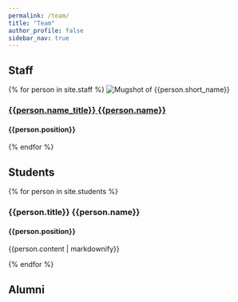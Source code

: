 ```yaml
---
permalink: /team/
title: "Team"
author_profile: false
sidebar_nav: true
---
```


## Staff

{% for person in site.staff %}
  ![Mugshot of {{person.short_name}}]({{site.url}}{{site.baseurl}}{{person.image_file}})
  <h3> <a href = "{{site.url}}{{site.baseurl}}{{person.url}}"> {{person.name_title}} {{person.name}} </a> </h3>
  <h4> {{person.position}} </h4>
  
{% endfor %}

## Students

{% for person in site.students %}
  <h3> {{person.title}} {{person.name}} </h3>
  <h4> {{person.position}} </h4>
  <p> {{person.content | markdownify}} </p>
  
  
{% endfor %}

## Alumni